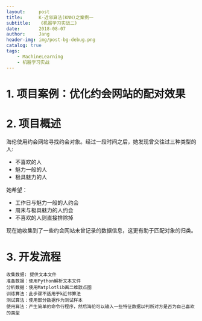 ```yaml
---
layout:     post
title:      K-近邻算法(KNN)之案例一
subtitle:   《机器学习实战二》
date:       2018-08-07
author:     Jang
header-img: img/post-bg-debug.png
catalog: true
tags:
    - MachineLearning
    - 机器学习实战
---
```


# 1. 项目案例：优化约会网站的配对效果

# 2. 项目概述
海伦使用约会网站寻找约会对象。经过一段时间之后，她发现曾交往过三种类型的人:

* 不喜欢的人
* 魅力一般的人
* 极具魅力的人

她希望：

* 工作日与魅力一般的人约会
* 周末与极具魅力的人约会
* 不喜欢的人则直接排除掉

现在她收集到了一些约会网站未曾记录的数据信息，这更有助于匹配对象的归类。

# 3. 开发流程
```
收集数据: 提供文本文件
准备数据：使用Python解析文本文件
分析数据：使用Matplotlib画二维散点图
训练算法：此步骤不适用于k近邻算法
测试算法：使用部分数据作为测试样本
使用算法：产生简单的命令行程序，然后海伦可以输入一些特征数据以判断对方是否为自己喜欢的类型
```
